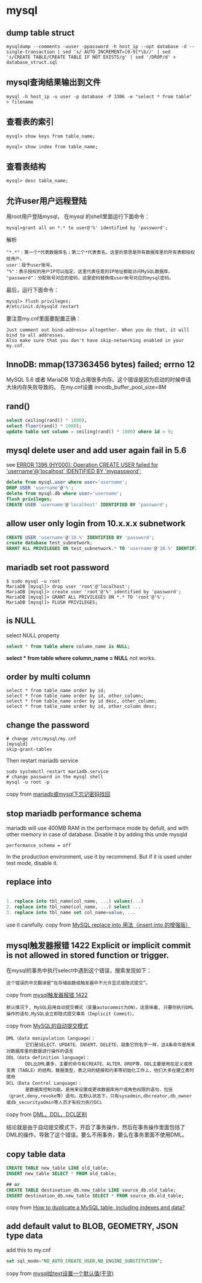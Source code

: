 # mysql
## dump table struct

```
mysqldump --comments -uuser -ppassword -h host_ip --opt database -d --single-transaction | sed 's/ AUTO_INCREMENT=[0-9]*\b//' | sed 's/CREATE TABLE/CREATE TABLE IF NOT EXISTS/g' | sed '/DROP/d' > database_struct.sql
```

## mysql查询结果输出到文件

```
mysql -h host_ip -u user -p database -P 3306 -e "select * from table"  > filename
```

## 查看表的索引

```
mysql> show keys from table_name;

mysql> show index from table_name;

```

## 查看表结构

```
mysql> desc table_name;
```


## 允许user用户远程登陆
用root用户登陆mysql， 在mysql 的shell里面运行下面命令：
```
mysql>grant all on *.* to user@'%' identified by 'password';
```
解析

```
"*.*"：第一个*代表数据库名；第二个*代表表名。这里的意思是所有数据库里的所有表都授权给用户。
user：授予user账号。
"%"：表示授权的用户IP可以指定，这里代表任意的IP地址都能访问MySQL数据库。
"password"：分配账号对应的密码，这里密码替换成user帐号对应的mysql密码。
```
最后，运行下面命令：

```
mysql> flush privileges;
#/etc/init.d/mysqld restart
```
要注意my.cnf里面要配置正确：

```
Just comment out bind-address= altogether. When you do that, it will bind to all addresses.
Also make sure that you don't have skip-networking enabled in your my.cnf.
```

## InnoDB: mmap(137363456 bytes) failed; errno 12
MySQL 5.6 或者 MariaDB 10会占用很多内存。这个错误是因为启动的时候申请大块内存失败导致的。
在my.cnf设置
innodb_buffer_pool_size=8M

## rand()

``` sql
select ceiling(rand() * 1000);
select floor(rand() * 1000);
update table set column = ceiling(rand() * 1000) where id = 9;

```

## mysql delete user and add user again fail in 5.6
see [ERROR 1396 (HY000): Operation CREATE USER failed for 'username'@'localhost' IDENTIFIED BY 'mypassword';](https://stackoverflow.com/questions/17008610/error-1396-hy000-operation-create-user-failed-for-usernamelocalhost-iden)

``` sql
delete from mysql.user where user='username';
DROP USER 'username'@'%';
delete from mysql.db where user='username';
flush privileges;
CREATE USER 'username'@'localhost' IDENTIFIED BY 'password';

```

## allow user only login from 10.x.x.x subnetwork

``` sql
CREATE USER 'username'@'10.%' IDENTIFIED BY 'password';
create database test_subnetwork;
GRANT ALL PRIVILEGES ON test_subnetwork.* TO 'username'@'10.%' IDENTIFIED BY 'password' WITH GRANT OPTION;
```

## mariadb set root password

``` shell
$ sudo mysql -u root
MariaDB [mysql]> drop user 'root'@'localhost';
MariaDB [mysql]> create user 'root'@'%' identified by 'password';
MariaDB [mysql]> GRANT ALL PRIVILEGES ON *.* TO 'root'@'%';
MariaDB [mysql]> FLUSH PRIVILEGES;
```

## is NULL
select NULL property

``` sql
select * from table where column_name is NULL;

```
__select * from table where column_name = NULL__ not works.


## order by multi column

``` 1c-enterprise
select * from table_name order by id;
select * from table_name order by id, other_column;
select * from table_name order by id desc, other_column;
select * from table_name order by id, other_column desc;
```

## change the password

``` shell
# change /etc/mysql/my.cnf
[mysqld]
skip-grant-tables
```
Then restart mariadb service

``` shell
sudo systemctl restart mariadb.service
# change password in the mysql shell
mysql -u root -p
```
copy from [mariadb或mysql下忘记密码找回](https://blog.csdn.net/wen_dy/article/details/51829296)


## stop mariadb performance schema
mariadb will use 400MB RAM in the performace mode by defult, and with other memory in case of database. Disable it by adding this unde mysqld
```
performance_schema = off
```

In the production environment, use it by recommend. But if it is used under test mode, disable it.

## replace into

``` sql

1. replace into tbl_name(col_name, ...) values(...)
2. replace into tbl_name(col_name, ...) select ...
3. replace into tbl_name set col_name=value, ...
```
use it carefully.
copy from [MySQL replace into 用法（insert into 的增强版）](https://blog.csdn.net/risingsun001/article/details/38977797)

## mysql触发器报错 1422 Explicit or implicit commit is not allowed in stored function or trigger.
在mysql的事务中执行select中遇到这个错误，搜索发现如下：
```
这个错误的中文翻译是“在存储函数或触发器中不允许显式或隐式提交”。

```
copy from [mysql触发器报错 1422](https://www.cnblogs.com/marx-luo/p/6713086.html)

```
默认情况下, MySQL启用自动提交模式（变量autocommit为ON）。这意味着, 只要你执行DML操作的语句,MySQL会立即隐式提交事务（Implicit Commit）。
```
copy from [MySQL的自动提交模式](https://www.cnblogs.com/kerrycode/p/8649101.html)

```
DML（data manipulation language）：
       它们是SELECT、UPDATE、INSERT、DELETE，就象它的名字一样，这4条命令是用来对数据库里的数据进行操作的语言
DDL（data definition language）：
       DDL比DML要多，主要的命令有CREATE、ALTER、DROP等，DDL主要是用在定义或改变表（TABLE）的结构，数据类型，表之间的链接和约束等初始化工作上，他们大多在建立表时使用
DCL（Data Control Language）：
       是数据库控制功能。是用来设置或更改数据库用户或角色权限的语句，包括（grant,deny,revoke等）语句。在默认状态下，只有sysadmin,dbcreator,db_owner或db_securityadmin等人员才有权力执行DCL
```
copy from [DML、DDL、DCL区别](https://blog.csdn.net/level_level/article/details/4248685)

结论就是由于自动提交模式下，开启了事务操作，然后在事务操作里面包括了DML的操作，导致了这个错误。要么不用事务，要么在事务里面不使用DML。

## copy table data

``` sql
CREATE TABLE new_table LIKE old_table;
INSERT new_table SELECT * FROM old_table;

## or
CREATE TABLE destination_db.new_table LIKE source_db.old_table;
INSERT destination_db.new_table SELECT * FROM source_db.old_table;
```
copy from [How to duplicate a MySQL table, including indexes and data?](https://tableplus.com/blog/2018/11/how-to-duplicate-a-table-in-mysql.html)

## add default valut to BLOB, GEOMETRY, JSON type data
add this to my.cnf
``` sql
set sql_mode="NO_AUTO_CREATE_USER,NO_ENGINE_SUBSTITUTION";
```
copy from [mysql给text设置一个默认值(干货)](https://juejin.im/post/5d64c3615188256bf6119a86)
